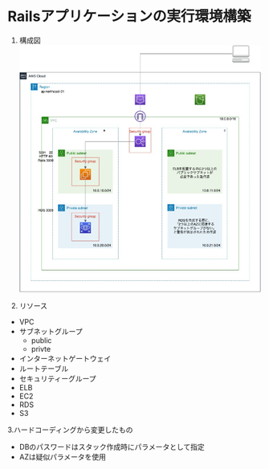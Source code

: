 # Railsアプリケーションの実行環境構築
1. 構成図
![構成図](/aws-diagram_r1.jpg)

2. リソース
- VPC
- サブネットグループ
  - public
  - privte
- インターネットゲートウェイ
- ルートテーブル
- セキュリティーグループ
- ELB
- EC2
- RDS
- S3

3.ハードコーディングから変更したもの
- DBのパスワードはスタック作成時にパラメータとして指定
- AZは疑似パラメータを使用